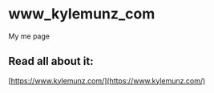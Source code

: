 # www_kylemunz_com
My me page

## Read all about it:
[https://www.kylemunz.com/](https://www.kylemunz.com/)
